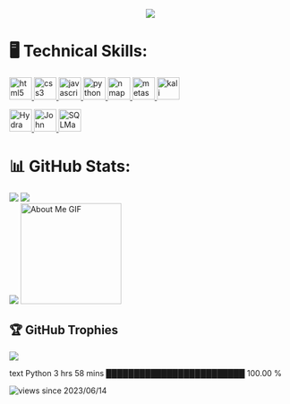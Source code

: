 <p align="center">
    <img src="https://readme-typing-svg.herokuapp.com?color=E22FE4&width=380&height=28&lines=Hi+there...;They+call+me+oZa;The+last+of+the+honorable+outlaws." center=true"></p>


# 🖥️ Technical Skills: 
<p align="left">
  <a href="https://www.w3schools.com/html/" target="_blank" rel="noreferrer">
    <img src="https://img.icons8.com/color/48/000000/html-5.png" alt="html5" width="40" height="40"/>
  </a>
  <a href="https://www.w3schools.com/css/" target="_blank" rel="noreferrer">
    <img src="https://img.icons8.com/color/48/000000/css3.png" alt="css3" width="40" height="40"/>
  </a>
  <a href="https://developer.mozilla.org/en-US/docs/Web/JavaScript" target="_blank" rel="noreferrer">
    <img src="https://img.icons8.com/color/48/000000/javascript.png" alt="javascript" width="40" height="40"/>
  </a>
  <a href="https://www.python.org" target="_blank" rel="noreferrer">
    <img src="https://img.icons8.com/color/48/000000/python.png" alt="python" width="40" height="40"/>
  </a>
  <a href="https://nmap.org/" target="_blank" rel="noreferrer">
    <img src="https://img.icons8.com/color/48/000000/nmap.png" alt="nmap" width="40" height="40"/>
  </a>
 
  <a href="https://www.metasploit.com/" target="_blank" rel="noreferrer">
    <img src="https://img.icons8.com/color/48/000000/metasploit.png" alt="metasploit" width="40" height="40"/>
  </a>
  <a href="https://www.kali.org/" target="_blank" rel="noreferrer">
    <img src="https://img.icons8.com/color/48/000000/kali-linux.png" alt="kali" width="40" height="40"/>
  </a>
</p>
<p align="left">
  <a href="https://github.com/vanhauser-thc/thc-hydra" target="_blank" rel="noreferrer">
    <img src="https://www.kali.org/tools/hydra/images/hydra-logo.svg" alt="Hydra" width="40" height="40"/>
  </a>
  <a href="https://www.openwall.com/john/" target="_blank" rel="noreferrer">
    <img src="https://www.salamatechwiki.org/images/1/1e/John_the_Ripper_logo.png" alt="John the Ripper" width="40" height="40"/>
  </a>
  
  </a>
  <a href="http://sqlmap.org/" target="_blank" rel="noreferrer">
    <img src="https://upload.wikimedia.org/wikipedia/commons/4/4f/Sqlmap_logo.png" alt="SQLMap" width="40" height="40"/>
  </a>
</p>




# 📊 GitHub Stats:
![](https://github-readme-stats.vercel.app/api/top-langs/?username=MdnadeemSarwar&theme=radical&border=false&include_all_commits=true&count_private=true&layout=compact)
![](https://github-readme-stats.vercel.app/api?username=MdnadeemSarwar&theme=radical&_border=false&include_all_commits=true&count_private=true)<br/>
![](https://github-readme-streak-stats.herokuapp.com/?user=MdnadeemSarwar&theme=radical&hide_border=false)
<img src="https://github.com/7oSkaaa/7oSkaaa/blob/main/Images/about_me.gif?raw=true" alt="About Me GIF" width="180px">
<br/>
## 🏆 GitHub Trophies
![](https://github-profile-trophy.vercel.app/?username=MdnadeemSarwar&theme=radical&no-frame=false&no-bg=true&margin-w=4)
<!--START_SECTION:waka-->

text
Python   3 hrs 58 mins    █████████████████████████   100.00 %


<!--END_SECTION:waka-->
![views since 2023/06/14](https://visitor-badge-deno.deno.dev/mdnadeemsarwar.mdnadeemsarwar.svg)


